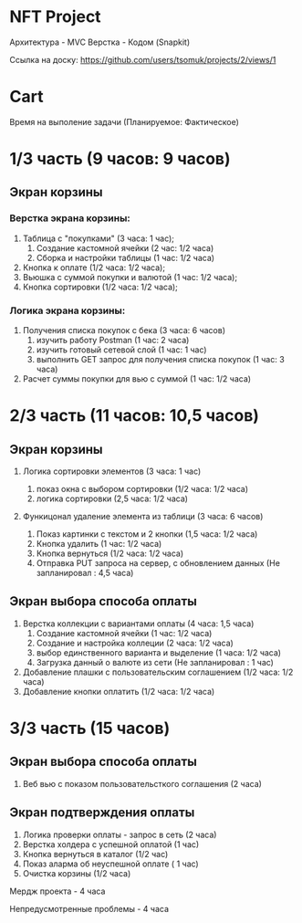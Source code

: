 # NFT Project

Архитектура - MVC 
Верстка - Кодом (Snapkit)

Ссылка на доску: https://github.com/users/tsomuk/projects/2/views/1

# Cart
Время на выполение задачи (Планируемое: Фактическое)

# 1/3 часть (9 часов: 9 часов)

## Экран корзины

### Верстка экрана корзины:

1. Таблица с "покупками" (3 часа: 1 час);
    1. Создание кастомной ячейки (2 час: 1/2 часа) 
    2. Сборка и настройки таблицы (1 час: 1/2 часа)
2. Кнопка к оплате (1/2 часа: 1/2 часа);
3. Вьюшка с суммой покупки и валютой (1 час: 1/2 часа);
4. Кнопка сортировки (1/2 часа: 1/2 часа);

### Логика экрана корзины:

1. Получения списка покупок с бека (3 часа: 6 часов) 
    1. изучить работу Postman (1 час: 2 часа)
    2. изучить готовый сетевой слой (1 час: 1 час)
    3. выполнить GET запрос для получения списка покупок  (1 час: 3 часа)
2. Расчет суммы покупки для вью с суммой (1 час: 1/2 часа) 

# 2/3 часть (11 часов: 10,5 часов)

## Экран корзины

1. Логика сортировки элементов (3 часа: 1 час) 
    1. показ окна с выбором сортировки (1/2 часа: 1/2 часа) 
    2. логика сортировки (2,5 часа: 1/2 часа) 
    
2. Функицонал удаление элемента из таблици (3 часа: 6 часов) 
    1. Показ картинки с текстом и 2 кнопки (1,5 часа: 1/2 часа) 
    2. Кнопка удалить (1 час: 1/2 часа) 
    3. Кнопка вернуться (1/2 часа: 1/2 часа) 
    4. Отправка PUT запроса на сервер, с обновлением данных (Не запланировал : 4,5 часа)  

## Экран выбора способа оплаты

1. Верстка коллекции с вариантами оплаты (4 часа: 1,5 часа) 
    1. Создание кастомной ячейки (1 час: 1/2 часа) 
    2. Создание и настройка коллеции (2 часа: 1/2 часа) 
    3. выбор единственного варианта и выделение (1 часа: 1/2 часа)
    4. Загрузка данный о валюте из сети  (Не запланировал : 1 час) 
2. Добавление плашки с пользовательским соглашением (1/2 часа: 1/2 часа)
3. Добавление кнопки оплатить (1/2 часа: 1/2 часа) 

# 3/3 часть (15 часов)

## Экран выбора способа оплаты

1. Веб вью с показом пользовательсткого соглашения (2 часа) 

## Экран подтверждения оплаты

1. Логика проверки оплаты - запрос в сеть (2 часа) 
2. Верстка холдера с успешной оплатой  (1 час)  
3. Кнопка вернуться в каталог  (1/2 час) 
4. Показ аларма об неуспешной оплате  ( 1 час) 
5. Очистка корзины (1/2 часа) 

Мердж проекта - 4 часа 

Непредусмотренные проблемы - 4 часа
